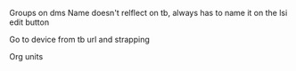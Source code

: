 
Groups on dms
	Name doesn't relflect on tb, always has to name it on the lsi edit button

Go to device from tb url
	and strapping


Org units
	
